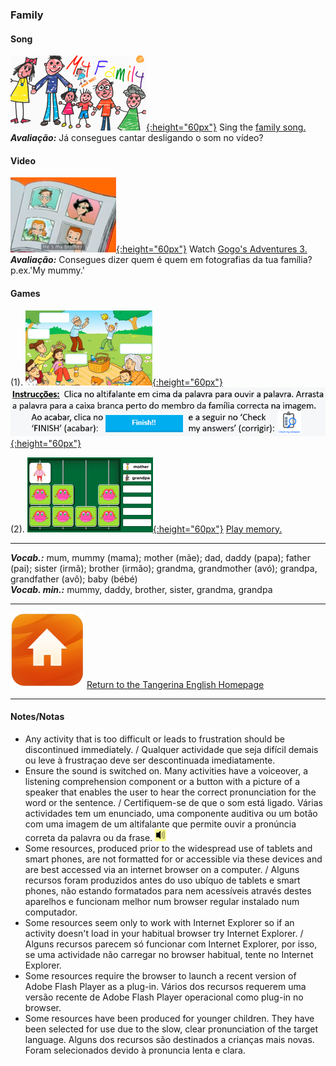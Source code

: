 <head>
<!-- Global site tag (gtag.js) - Google Analytics -->
<script async src="https://www.googletagmanager.com/gtag/js?id=UA-110947112-3"></script>
<script>
  window.dataLayer = window.dataLayer || [];
  function gtag(){dataLayer.push(arguments);}
  gtag('js', new Date());

  gtag('config', 'UA-110947112-3');
</script>
</head>

### Family

#### Song
[![elffm1](/images/elffm1.png){:height="60px"}](https://www.youtube.com/watch?v=GiRUF7hvWuM) Sing the [family song.](https://www.youtube.com/watch?v=GiRUF7hvWuM)  
***Avaliação:*** Já consegues cantar desligando o som no vídeo?  
<!--Auto-avaliação: (1). Já consegues cantar toda a canção sem o vídeo? (2). Consegues levantar as 'marionetas de pau' da família enquanto cantares?/Can you lift up the correct family stick puppets while you sing?-->  

#### Video
[![gae3](/images/gae3.PNG){:height="60px"}](https://www.youtube.com/watch?v=kgAPgBz90Xs) Watch [Gogo's Adventures 3.](https://www.youtube.com/watch?v=kgAPgBz90Xs)  
***Avaliação:*** Consegues dizer quem é quem em fotografias da tua família? p.ex.'My mummy.'  

#### Games
(1). [![fmlvwk1](/images/fmlvwk1.PNG){:height="60px"}](https://www.liveworksheets.com/worksheets/en/English_as_a_Second_Language_(ESL)/The_family/Family_words_yi15828ja) [![fmlvwk1b](/images/fmlvwk1b.PNG){:height="60px"}](https://www.liveworksheets.com/worksheets/en/English_as_a_Second_Language_(ESL)/The_family/Family_words_yi15828ja)  

(2). [![fmme](/images/fmme.PNG){:height="60px"}](https://www.freddiesville.com/games/family-members-memory-game/) [Play memory.](https://www.freddiesville.com/games/family-members-memory-game/)

<!--(3). [![bcfm2](/images/bcfm2.PNG){:height="60px"}](https://learnenglishkids.britishcouncil.org/en/word-games/family) [Match the words to the pictures.](https://learnenglishkids.britishcouncil.org/en/word-games/family)  
For each word, click on the speaker to hear the word. Then click on the word itself followed by the grey space below the correct picture. (Para cada palavra, clica no altifalante para ouvir a palavra. Depois, clica na palavra seguido pelo rectângulo cinzento abaixo da imagem correcta.)

(3). [![wfam1](/images/wfam1.PNG){:height="60px"}](http://www.english-time.eu/hry/family-tree.php?zpet=teacher)  
Infelizmente o tempo é muito curto para este jogo. Tenta várias vezes mas não te preocupes se é difícil de mais dentro do tempo.    
This game asks e.g.(Este jogo pergunta p.ex.) ‘Where’s Veronica’s mum?’(Onde está a mãe da Veronica?). Click on the picture of the mum/mummy/mother in the family tree. (Clica na imagem da mãe na árvore genealógica.) There are 4 families. (Há 4 famílias.)-->

***
***Vocab.:*** mum, mummy (mama); mother (mãe); dad, daddy (papa); father (pai); sister (irmã); brother (irmão); grandma, grandmother (avó); grandpa, grandfather (avô); baby (bébé)  
***Vocab. min.:*** mummy, daddy, brother, sister, grandma, grandpa  

***
[![home](/images/home.PNG)](https://tangerina-pt.github.io/English) [Return to the Tangerina English Homepage](https://tangerina-pt.github.io/English)

***

#### Notes/Notas
* Any activity that is too difficult or leads to frustration should be discontinued immediately. / Qualquer actividade que seja difícil demais ou leve à frustraçao deve ser descontinuada imediatamente.
* Ensure the sound is switched on. Many activities have a voiceover, a listening comprehension component or a button with a picture of a speaker that enables the user to hear the correct pronunciation for the word or the sentence. / Certifiquem-se de que o som está ligado. Várias actividades tem um enunciado, uma componente auditiva ou um botão com uma imagem de um altifalante que permite ouvir a pronúncia correta da palavra ou da frase. ![spkr2](/images/spkr2.PNG)
* Some resources, produced prior to the widespread use of tablets and smart phones, are not formatted for or accessible via these devices and are best accessed via an internet browser on a computer. / Alguns recursos foram produzidos antes do uso ubíquo de tablets e smart phones, não estando formatados para nem acessíveis através destes aparelhos e funcionam melhor num browser regular instalado num computador.
* Some resources seem only to work with Internet Explorer so if an activity doesn't load in your habitual browser try Internet Explorer. / Alguns recursos parecem só funcionar com Internet Explorer, por isso, se uma actividade não carregar no browser habitual, tente no Internet Explorer.
* Some resources require the browser to launch a recent version of Adobe Flash Player as a plug-in. Vários dos recursos requerem uma versão recente de Adobe Flash Player operacional como plug-in no browser.
* Some resources have been produced for younger children. They have been selected for use due to the slow, clear pronunciation of the target language. Alguns dos recursos são destinados a crianças mais novas. Foram selecionados devido à pronuncia lenta e clara.
